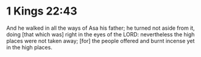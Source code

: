# 1 Kings 22:43

And he walked in all the ways of Asa his father; he turned not aside from it, doing [that which was] right in the eyes of the LORD: nevertheless the high places were not taken away; [for] the people offered and burnt incense yet in the high places.